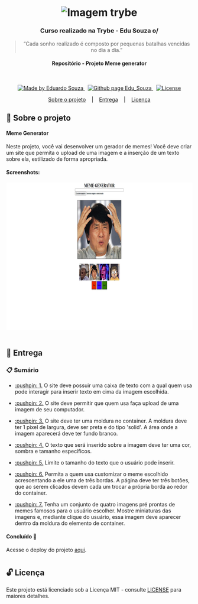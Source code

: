 <h1 align="center">
  <img align="center" alt="Imagem trybe" src="https://i.ibb.co/d4W2x4g/trybe.png" width="300px" />
</h1>

<h3 align="center">
  Curso realizado na Trybe - Edu Souza o/
</h3>

<blockquote align="center">“Cada sonho realizado é composto por pequenas batalhas vencidas no dia a dia.”</blockquote>

<h4 align="center">
  Repositório - Projeto Meme generator
</h4>

<br/>

<p align="center">
  <a href="https://github.com/EduSouza-programmer"    target="_blank">
    <img alt="Made by Eduardo Souza" src="https://img.shields.io/badge/made%20by-Edu%20Souza-%23F8952D">
  </a>&nbsp;
  <a href="https://edusouza-programmer.github.io/" target="_blank">
    <img alt="Github page Edu_Souza " src="https://img.shields.io/badge/Github%20page-Edu_Souza-orange">
  </a>&nbsp;
  <a href="#" >
    <img alt="License" src="https://img.shields.io/badge/license-MIT-%23F8952D">
  </a>
</p>

<p align="center">
  <a href="#rocket-Sobre-o-projeto">Sobre o projeto</a>&nbsp; &nbsp; |&nbsp; &nbsp;
  <a href="#postbox-Entrega"">Entrega</a>&nbsp; &nbsp; |&nbsp; &nbsp;
  <a href="#unlock-Licença">Licença</a>
</p>

## :rocket: Sobre o projeto

#### Meme Generator

Neste projeto, você vai desenvolver um gerador de memes!
Você deve criar um site que permita o upload de uma imagem e a inserção de um texto sobre ela, estilizado de forma apropriada.

#### Screenshots:

<p align=center >
  <img height="400px"  src="./img/home_desktop.png"> &nbsp;
</p>

## :postbox: Entrega

### :clipboard: Sumário

- <p><a href="#1"> :pushpin: 1.</a> O site deve possuir uma caixa de texto com a qual quem usa pode interagir para inserir texto em cima da imagem escolhida.</p>
- <p><a href="#2"> :pushpin: 2.</a> O site deve permitir que quem usa faça upload de uma imagem de seu computador.</p>
- <p><a href="#3"> :pushpin: 3.</a> O site deve ter uma moldura no container. A moldura deve ter 1 pixel de largura, deve ser preta e do tipo 'solid'. A área onde a imagem aparecerá deve ter fundo branco.</p>
- <p><a href="#4"> :pushpin: 4.</a> O texto que será inserido sobre a imagem deve ter uma cor, sombra e tamanho específicos.</p>
- <p><a href="#5"> :pushpin: 5.</a> Limite o tamanho do texto que o usuário pode inserir.</p>
- <p><a href="#6"> :pushpin: 6.</a> Permita a quem usa customizar o meme escolhido acrescentando a ele uma de três bordas. A página deve ter três botões, que ao serem clicados devem cada um trocar a própria borda ao redor do container.</p>
- <p><a href="#7"> :pushpin: 7.</a> Tenha um conjunto de quatro imagens pré prontas de memes famosos para o usuário escolher. Mostre miniaturas das imagens e, mediante clique do usuário, essa imagem deve aparecer dentro da moldura do elemento de container.</p>


#### Concluído :rocket:

Acesse o deploy do projeto [aqui](https://edusouza-programmer.github.io/css_com_sass-origamid/).

#
## :unlock: Licença

Este projeto está licenciado sob a Licença MIT - consulte [LICENSE](https://opensource.org/licenses/MIT) para maiores detalhes.
